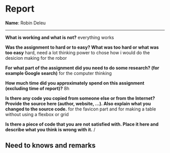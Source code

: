 # Report

**Name**: Robin Deleu<!-- TODO: fill in your full name here, firstname and lastname -->

---

<!-- Fill out all the questions below by replacing the TODO comments. Do not remove the other markdown. Make sure to answer EACH question. -->

**What is working and what is not?**
everything works
<!-- TODO: Fill out this question -->

**Was the assignment to hard or to easy? What was too hard or what was too easy**
hard, need a lot thinking power to chose how i would do the desicion making for the robor
<!-- TODO: Fill out this question -->

**For what part of the assignment did you need to do some research? (for example Google search)**
for the computer thinking
<!-- TODO: Fill out this question -->

**How much time did you approximately spend on this assignment (excluding time of report)?**
8h
<!-- TODO: Fill out this question -->

**Is there any code you copied from someone else or from the Internet? Provide the source here (author, website, ...). Also explain what you changed to the source code.**
for the favicon part and for making a table without using a flexbox or grid
<!-- TODO: Fill out this question -->

**Is there a piece of code that you are not satisfied with. Place it here and describe what you think is wrong with it.**
/
<!-- TODO: Fill out this question -->

## Need to knows and remarks

<!--
Here you should place extra remarks that the teacher needs to know to get the solution working. For example if one needs to change some configuration file or install some extra libraries or whatever. There is also room for extra remarks you would like to make that you were not able to fit inside one of the sections above.
-->